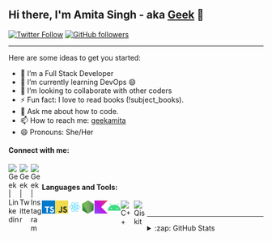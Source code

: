 ## Hi there, I'm Amita Singh - aka [Geek][github] 👋

[![Twitter Follow](https://img.shields.io/twitter/follow/Geek_Amita?style=for-the-badge&logo=x&logoColor=%23000000&color=1975D1)][follow_twitter]
[![GitHub followers](https://img.shields.io/github/followers/GeekAmita?style=for-the-badge&logo=github&logoColor=%23000000&color=%23EF2D5E)][github]

---

Here are some ideas to get you started:

- 🔭 I’m a Full Stack Developer
- 🌱 I’m currently learning DevOps 😄
- 👯 I’m looking to collaborate with other coders 
- ⚡ Fun fact: I love to read books (!subject_books).
- 💬 Ask me about how to code.
- 📫 How to reach me: [geekamita](https://geekamita.vercel.app/)
- 😄 Pronouns: She/Her

#### Connect with me:

[<img align="left" alt="Geek | Linkedin" width="22px" src="https://unpkg.com/simple-icons@v3/icons/linkedin.svg" />][LinkedIn]
[<img align="left" alt="Geek | Twitter" width="22px" src="https://unpkg.com/simple-icons@v3/icons/twitter.svg" />][Twitter]
[<img align="left" alt="Geek | Instagram" width="22px" src="https://unpkg.com/simple-icons@v3/icons/instagram.svg" />][Instagram]

</br>

#### Languages and Tools:

<img align="left" alt="TypeScript" width="26px" src="https://raw.githubusercontent.com/github/explore/80688e429a7d4ef2fca1e82350fe8e3517d3494d/topics/typescript/typescript.png"/> 
<img align="left" alt="JavaScript" width="26px" src="https://raw.githubusercontent.com/github/explore/80688e429a7d4ef2fca1e82350fe8e3517d3494d/topics/javascript/javascript.png"/>
<img align="left" alt="React" width="26px" src="https://raw.githubusercontent.com/github/explore/80688e429a7d4ef2fca1e82350fe8e3517d3494d/topics/react/react.png" />
<img align="left" alt="Nodejs" width="26px" src="https://raw.githubusercontent.com/github/explore/80688e429a7d4ef2fca1e82350fe8e3517d3494d/topics/nodejs/nodejs.png" />
<img align="left" alt="Kotlin" width="26px" src="https://raw.githubusercontent.com/github/explore/80688e429a7d4ef2fca1e82350fe8e3517d3494d/topics/kotlin/kotlin.png"/>
<img align="left" alt="Android" width="26px" src="https://raw.githubusercontent.com/github/explore/80688e429a7d4ef2fca1e82350fe8e3517d3494d/topics/android/android.png"/>
<img align="left" alt="C++" width="26px" src="https://upload.wikimedia.org/wikipedia/commons/thumb/1/18/ISO_C%2B%2B_Logo.svg/306px-ISO_C%2B%2B_Logo.svg.png"/>
<img align="left" alt="Qiskit" width="26px" src="https://avatars3.githubusercontent.com/u/30696987?s=280&v=4"/>

</br>

---

<details>
  <summary>:zap: GitHub Stats</summary>

  <img align="left" alt="Leo's GitHub Stats" src="https://github-readme-stats-geekamita.vercel.app/api?username=GeekAmita&count_private=true&show_icons=true&hide_border=true&theme=dark" />
  <img align="center" alt="Leo's Language Stats" src="https://github-readme-stats-geekamita.vercel.app/api/top-langs/?username=GeekAmita&layout=compact&hide_border=true&theme=dark" /> 

</details>
<!-- Links -->

[github]: https://github.com/GeekAmita
[twitter]: https://twitter.com/Geek_Amita
[follow_twitter]: https://twitter.com/intent/follow?screen_name=Geek_Amita
[linkedin]: https://www.linkedin.com/in/geekamita/
[instagram]: https://www.instagram.com/geek_amita/
